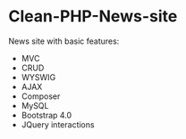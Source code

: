 # Clean-PHP-News-site
News site with basic features:
- MVC
- CRUD
- WYSWIG
- AJAX
- Composer
- MySQL
- Bootstrap 4.0
- JQuery interactions

~~~ Work in progers ~~
